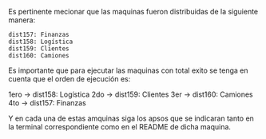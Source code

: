 Es pertinente mecionar que las maquinas fueron distribuidas de la siguiente manera:

```
dist157: Finanzas
dist158: Logística
dist159: Clientes
dist160: Camiones

```
Es importante que para ejecutar las maquinas con total exito se tenga en cuenta que el orden de ejecución es:

1ero -> dist158: Logística
2do  -> dist159: Clientes
3er  -> dist160: Camiones
4to  -> dist157: Finanzas


Y en cada una de estas amquinas siga los apsos que se indicaran tanto en la terminal correspondiente como en el README de dicha maquina.
